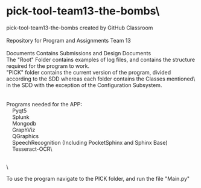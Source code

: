 # pick-tool-team13-the-bombs\
pick-tool-team13-the-bombs created by GitHub Classroom\
\
Repository for Program and Assignments Team 13\
\
Documents Contains Submissions and Design Documents\
The "Root" Folder contains examples of log files, and contains the structure required for the program to work.\
"PICK" folder contains the current version of the program, divided according to the SDD whereas each folder contains the Classes mentioned\ in the SDD with the exception of the Configuration Subsystem.\
\
\
Programs needed for the APP:\
&nbsp;&nbsp;&nbsp;&nbsp;Pyqt5\
&nbsp;&nbsp;&nbsp;&nbsp;Splunk\
&nbsp;&nbsp;&nbsp;&nbsp;Mongodb\
&nbsp;&nbsp;&nbsp;&nbsp;GraphViz\
&nbsp;&nbsp;&nbsp;&nbsp;QGraphics\
&nbsp;&nbsp;&nbsp;&nbsp;SpeechRecognition (Including PocketSphinx and Sphinx Base)\
&nbsp;&nbsp;&nbsp;&nbsp;Tesseract-OCR\
	
\
\

To use the program navigate to the PICK folder, and run the file "Main.py"
